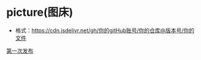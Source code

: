 <!--
 * @Author: Li Zhiliang
 * @Date: 2021-01-06 16:34:05
 * @LastEditors: Li Zhiliang
 * @LastEditTime: 2021-01-06 17:13:46
 * @FilePath: /picture/README.md
-->
# picture(图床)

- 格式：https://cdn.jsdelivr.net/gh/你的gitHub账号/你的仓库@版本号/你的文件

[第一次发布](https://cdn.jsdelivr.net/gh/Scorpio-li/picture/img/cs-img.jpg)